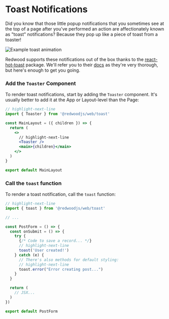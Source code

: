 # Toast Notifications

Did you know that those little popup notifications that you sometimes see at the top of a page after you've performed an action are affectionately known as "toast" notifications?
Because they pop up like a piece of toast from a toaster!

![Example toast animation](https://user-images.githubusercontent.com/300/110032806-71024680-7ced-11eb-8d69-7f462929815e.gif)

Redwood supports these notifications out of the box thanks to the [react-hot-toast](https://react-hot-toast.com/) package.
We'll refer you to their [docs](https://react-hot-toast.com/docs) as they're very thorough, but here's enough to get you going.

### Add the `Toaster` Component

To render toast notifications, start by adding the `Toaster` component.
It's usually better to add it at the App or Layout-level than the Page:

```jsx title="web/src/layouts/MainLayout/MainLayout.js"
// highlight-next-line
import { Toaster } from '@redwoodjs/web/toast'

const MainLayout = ({ children }) => {
  return (
    <>
      // highlight-next-line
      <Toaster />
      <main>{children}</main>
    </>
  )
}

export default MainLayout
```

### Call the `toast` function

To render a toast notification, call the `toast` function:

```jsx title="web/src/components/PostForm/PostForm.js"
// highlight-next-line
import { toast } from '@redwoodjs/web/toast'

// ...

const PostForm = () => {
  const onSubmit = () => {
    try {
      {/* Code to save a record... */}
      // highlight-next-line
      toast('User created!')
    } catch (e) {
      // There's also methods for default styling:
      // highlight-next-line
      toast.error("Error creating post...")
    }
  }

  return (
    // JSX...
  )
})

export default PostForm
```
